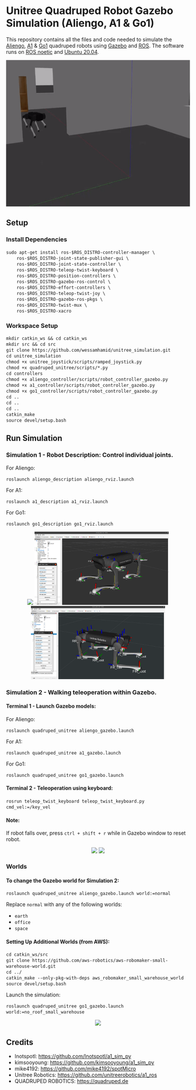 # Unitree Quadruped Robot Gazebo Simulation (Aliengo, A1 & Go1)
This repository contains all the files and code needed to simulate the [Aliengo](https://www.unitree.com/aliengo/), [A1](https://www.unitree.com/products/a1) & [Go1](https://www.unitree.com/products/go1) quadruped robots using [Gazebo](http://gazebosim.org/) and [ROS](https://www.ros.org/).
The software runs on [ROS noetic](http://wiki.ros.org/noetic) and [Ubuntu 20.04](http://www.releases.ubuntu.com/20.04/). 

<p align="center">
	<img src="./resources/aliengo_walk.gif" height="400">
</p>


## Setup
### Install Dependencies 
```
sudo apt-get install ros-$ROS_DISTRO-controller-manager \
	ros-$ROS_DISTRO-joint-state-publisher-gui \
	ros-$ROS_DISTRO-joint-state-controller \
	ros-$ROS_DISTRO-teleop-twist-keyboard \
	ros-$ROS_DISTRO-position-controllers \
	ros-$ROS_DISTRO-gazebo-ros-control \
	ros-$ROS_DISTRO-effort-controllers \
	ros-$ROS_DISTRO-teleop-twist-joy \
	ros-$ROS_DISTRO-gazebo-ros-pkgs \
	ros-$ROS_DISTRO-twist-mux \
	ros-$ROS_DISTRO-xacro
```

### Workspace Setup
```
mkdir catkin_ws && cd catkin_ws
mkdir src && cd src
git clone https://github.com/wessamhamid/unitree_simulation.git
cd unitree_simulation
chmod +x unitree_joystick/scripts/ramped_joystick.py
chmod +x quadruped_unitree/scripts/*.py
cd controllers
chmod +x aliengo_controller/scripts/robot_controller_gazebo.py
chmod +x a1_controller/scripts/robot_controller_gazebo.py
chmod +x go1_controller/scripts/robot_controller_gazebo.py
cd ..
cd ..
cd ..
catkin_make
source devel/setup.bash
```

## Run Simulation

### Simulation 1 - Robot Description: Control individual joints.

For Aliengo:
```
roslaunch aliengo_description aliengo_rviz.launch
```

For A1:
```
roslaunch a1_description a1_rviz.launch
```

For Go1:
```
roslaunch go1_description go1_rviz.launch
```

<p align="center">
    <img src="./resources/go1_desc.png" height="200">
	<img src="./resources/a1_desc.png" height="200">
	<img src="./resources/aliengo_desc.png" height="200">
</p>

### Simulation 2 - Walking teleoperation within Gazebo.

#### Terminal 1 - Launch Gazebo models:
For Aliengo:

```
roslaunch quadruped_unitree aliengo_gazebo.launch
```
For A1:
```
roslaunch quadruped_unitree a1_gazebo.launch
```

For Go1:
```
roslaunch quadruped_unitree go1_gazebo.launch
```

#### Terminal 2 - Teleoperation using keyboard:
```
rosrun teleop_twist_keyboard teleop_twist_keyboard.py cmd_vel:=/key_vel
```


#### Note:
If robot falls over, press `ctrl + shift + r` while in Gazebo window to reset robot.


<p align="center">
    <img src="./resources/go1_pcl.png" height="250">
	<img src="./resources/go1_walk.gif" height="320">
</p>

<p align="center">
    
</p>

### Worlds
#### To change the Gazebo world for Simulation 2:
```
roslaunch quadruped_unitree aliengo_gazebo.launch world:=normal
```
Replace `normal` with any of the following worlds:
- `earth`
- `office`
- `space` 

#### Setting Up Additional Worlds (from AWS):
```
cd catkin_ws/src
git clone https://github.com/aws-robotics/aws-robomaker-small-warehouse-world.git
cd ../
catkin_make --only-pkg-with-deps aws_robomaker_small_warehouse_world
source devel/setup.bash
```

Launch the simulation:
```
roslaunch quadruped_unitree go1_gazebo.launch world:=no_roof_small_warehouse
```

<p align="center">
    <img src="./resources/go1_aws.png" height="300">
</p>

## Credits
 - lnotspotl: https://github.com/lnotspotl/a1_sim_py
 - kimsooyoung: https://github.com/kimsooyoung/a1_sim_py
 - mike4192: https://github.com/mike4192/spotMicro
 - Unitree Robotics: https://github.com/unitreerobotics/a1_ros
 - QUADRUPED ROBOTICS: https://quadruped.de
